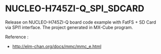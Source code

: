 # NUCLEO-H745ZI-Q_SPI_SDCARD
Release on NUCLEO-H745ZI-Q board code example with FatFS + SD Card via SPI1 interface.
The project generated in MX-Cube program.


Reference : 
 - http://elm-chan.org/docs/mmc/mmc_e.html

